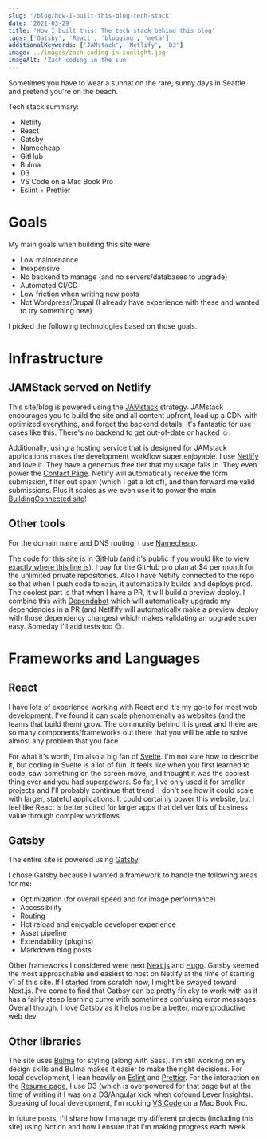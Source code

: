 ```yaml
---
slug: '/blog/how-I-built-this-blog-tech-stack'
date: '2021-03-29'
title: 'How I built this: The tech stack behind this blog'
tags: ['Gatsby', 'React', 'blogging', 'meta']
additionalKeywords: ['JAMstack', 'Netlify', 'D3']
image: ../images/zach-coding-in-sunlight.jpg
imageAlt: 'Zach coding in the sun'
---
```


Sometimes you have to wear a sunhat on the rare, sunny days in Seattle and pretend you're on the beach.

Tech stack summary:

- Netlify
- React
- Gatsby
- Namecheap
- GitHub
- Bulma
- D3
- VS Code on a Mac Book Pro
- Eslint + Prettier

# Goals

My main goals when building this site were:

- Low maintenance
- Inexpensive
- No backend to manage (and no servers/databases to upgrade)
- Automated CI/CD
- Low friction when writing new posts
- Not Wordpress/Drupal (I already have experience with these and wanted to try something new)

I picked the following technologies based on those goals.

# Infrastructure

## JAMStack served on Netlify

This site/blog is powered using the [JAMstack](https://jamstack.org/) strategy. JAMstack encourages you to build the site and all content upfront, load up a CDN with optimized everything, and forget the backend details. It's fantastic for use cases like this. There's no backend to get out-of-date or hacked ☺️.

Additionally, using a hosting service that is designed for JAMstack applications makes the development workflow super enjoyable. I use [Netlify](https://www.netlify.com/) and love it. They have a generous free tier that my usage falls in. They even power the [Contact Page](https://www.zachazar.com/contact/). Netlify will automatically receive the form submission, filter out spam (which I get a lot of), and then forward me valid submissions. Plus it scales as we even use it to power the main [BuildingConnected site](https://www.buildingconnected.com/)!

## Other tools

For the domain name and DNS routing, I use [Namecheap](https://www.namecheap.com/).

The code for this site is in [GitHub](https://github.com/) (and it's public if you would like to view [exactly where this line is](https://github.com/zachazar/homepage-react/blob/main/src/posts/blog-tech-stack.md#other-tools)). I pay for the GitHub pro plan at $4 per month for the unlimited private repositories. Also I have Netlify connected to the repo so that when I push code to `main`, it automatically builds and deploys prod. The coolest part is that when I have a PR, it will build a preview deploy. I combine this with [Dependabot](https://dependabot.com/) which will automatically upgrade my dependencies in a PR (and Netlfify will automatically make a preview deploy with those dependency changes) which makes validating an upgrade super easy. Someday I'll add tests too 😉.

# Frameworks and Languages

## React

I have lots of experience working with React and it's my go-to for most web development. I've found it can scale phenomenally as websites (and the teams that build them) grow. The community behind it is great and there are so many components/frameworks out there that you will be able to solve almost any problem that you face.

For what it's worth, I'm also a big fan of [Svelte](https://svelte.dev/). I'm not sure how to describe it, but coding in Svelte is a lot of fun. It feels like when you first learned to code, saw something on the screen move, and thought it was the coolest thing ever and you had superpowers. So far, I've only used it for smaller projects and I'll probably continue that trend. I don't see how it could scale with larger, stateful applications. It could certainly power this website, but I feel like React is better suited for larger apps that deliver lots of business value through complex workflows.

## Gatsby

The entire site is powered using [Gatsby](https://www.gatsbyjs.com/).

I chose Gatsby because I wanted a framework to handle the following areas for me:

- Optimization (for overall speed and for image performance)
- Accessibility
- Routing
- Hot reload and enjoyable developer experience
- Asset pipeline
- Extendability (plugins)
- Markdown blog posts

Other frameworks I considered were next [Next.js](https://nextjs.org/) and [Hugo](https://gohugo.io/). Gatsby seemed the most approachable and easiest to host on Netlify at the time of starting v1 of this site. If I started from scratch now, I might be swayed toward Next.js. I've come to find that Gatbsy can be pretty finicky to work with as it has a fairly steep learning curve with sometimes confusing error messages. Overall though, I love Gatsby as it helps me be a better, more productive web dev.

## Other libraries

The site uses [Bulma](https://bulma.io/) for styling (along with Sass). I'm still working on my design skills and Bulma makes it easier to make the right decisions. For local development, I lean heavily on [Eslint](https://eslint.org/) and [Prettier](https://prettier.io/). For the interaction on the [Resume page](https://www.zachazar.com/resume), I use D3 (which is overpowered for that page but at the time of writing it I was on a D3/Angular kick when cofound Lever Insights). Speaking of local development, I'm rocking [VS Code](https://code.visualstudio.com/) on a Mac Book Pro.

In future posts, I'll share how I manage my different projects (including this site) using Notion and how I ensure that I'm making progress each week.
